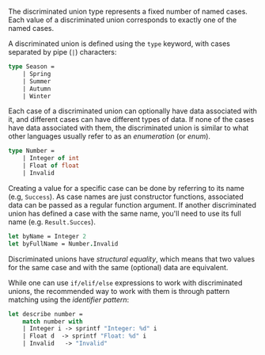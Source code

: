 The discriminated union type represents a fixed number of named cases. Each value of a discriminated union corresponds to exactly one of the named cases.

A discriminated union is defined using the `type` keyword, with cases separated by pipe (`|`) characters:

```fsharp
type Season =
    | Spring
    | Summer
    | Autumn
    | Winter
```

Each case of a discriminated union can optionally have data associated with it, and different cases can have different types of data. If none of the cases have data associated with them, the discriminated union is similar to what other languages usually refer to as an _enumeration_ (or _enum_).

```fsharp
type Number =
    | Integer of int
    | Float of float
    | Invalid
```

Creating a value for a specific case can be done by referring to its name (e.g, `Success`). As case names are just constructor functions, associated data can be passed as a regular function argument. If another discriminated union has defined a case with the same name, you'll need to use its full name (e.g. `Result.Succes`).

```fsharp
let byName = Integer 2
let byFullName = Number.Invalid
```

Discriminated unions have _structural equality_, which means that two values for the same case and with the same (optional) data are equivalent.

While one can use `if/elif/else` expressions to work with discriminated unions, the recommended way to work with them is through pattern matching using the _identifier pattern_:

```fsharp
let describe number =
    match number with
    | Integer i -> sprintf "Integer: %d" i
    | Float d  -> sprintf "Float: %d" i
    | Invalid   -> "Invalid"
```